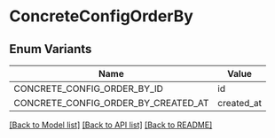# ConcreteConfigOrderBy

## Enum Variants

| Name | Value |
|---- | -----|
| CONCRETE_CONFIG_ORDER_BY_ID | id |
| CONCRETE_CONFIG_ORDER_BY_CREATED_AT | created_at |


[[Back to Model list]](../README.md#documentation-for-models) [[Back to API list]](../README.md#documentation-for-api-endpoints) [[Back to README]](../README.md)



